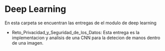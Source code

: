 # Deep Learning

En esta carpeta se encuentran las entregas de el modulo de deep learning

* Reto_Privacidad_y_Seguridad_de_los_Datos:
  Esta entrega es la implementacion y analisis de una CNN para la detecion de manos dentro de una imagen.

